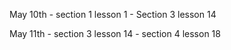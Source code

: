 May 10th -
section 1 lesson 1 - Section 3 lesson 14

May 11th -
section 3 lesson 14 - section 4 lesson 18
